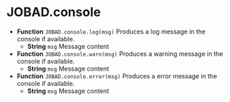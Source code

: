 # JOBAD.console

* **Function** `JOBAD.console.log(msg)` Produces a log message in the console if available. 
	* **String** `msg` Message content
* **Function** `JOBAD.console.warn(msg)` Produces a warning message in the console if available. 
	* **String** `msg` Message content
* **Function** `JOBAD.console.error(msg)` Produces a error message in the console if available. 
	* **String** `msg` Message content

